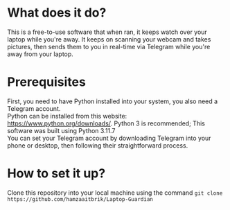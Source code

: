 # What does it do?
This is a free-to-use software that when ran, it keeps watch over your laptop while you're away. It keeps on scanning your webcam and takes pictures, then sends them to you in real-time via Telegram while you're away from your laptop.
# Prerequisites
First, you need to have Python installed into your system, you also need a Telegram account.<br>
Python can be installed from this website: https://www.python.org/downloads/. Python 3 is recommended; This software was built using Python 3.11.7<br>
You can set your Telegram account by downloading Telegram into your phone or desktop, then following their straightforward process.
# How to set it up?
Clone this repository into your local machine using the command ```git clone https://github.com/hamzaaitbrik/Laptop-Guardian```